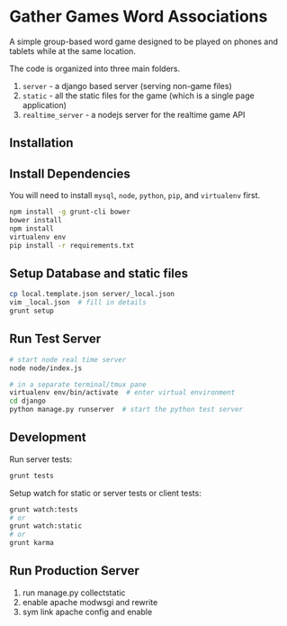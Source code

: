 # Gather Games Word Associations

A simple group-based word game designed to be played on phones and tablets
while at the same location.

The code is organized into three main folders.

1. `server` - a django based server (serving non-game files)
2. `static` - all the static files for the game (which is a single page application)
3. `realtime_server` - a nodejs server for the realtime game API

## Installation

## Install Dependencies

You will need to install `mysql`, `node`, `python`, `pip`, and `virtualenv` first.

```bash
npm install -g grunt-cli bower
bower install
npm install
virtualenv env
pip install -r requirements.txt
```

## Setup Database and static files

```bash
cp local.template.json server/_local.json
vim _local.json  # fill in details
grunt setup
```

## Run Test Server

```bash
# start node real time server
node node/index.js

# in a separate terminal/tmux pane
virtualenv env/bin/activate  # enter virtual environment
cd django
python manage.py runserver  # start the python test server
```

## Development

Run server tests:

```bash
grunt tests
```

Setup watch for static or server tests or client tests:

```bash
grunt watch:tests
# or
grunt watch:static
# or 
grunt karma
```

## Run Production Server

1. run manage.py collectstatic
2. enable apache modwsgi and rewrite
3. sym link apache config and enable
